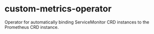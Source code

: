# custom-metrics-operator
Operator for automatically binding ServiceMonitor CRD instances to the Prometheus CRD instance.
